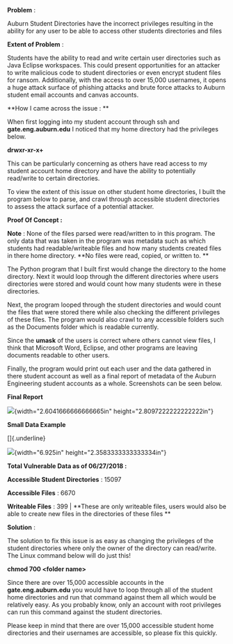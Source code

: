 **Problem** :

Auburn Student Directories have the incorrect privileges resulting in
the ability for any user to be able to access other students directories
and files

**Extent of Problem** :

Students have the ability to read and write certain user directories
such as Java Eclipse workspaces. This could present opportunities for an
attacker to write malicious code to student directories or even encrypt
student files for ransom. Additionally, with the access to over 15,000
usernames, it opens a huge attack surface of phishing attacks and brute
force attacks to Auburn student email accounts and canvas accounts.

**How I came across the issue : **

When first logging into my student account through ssh and
**gate.eng.auburn.edu** I noticed that my home directory had the
privileges below.

**drwxr-xr-x+**

This can be particularly concerning as others have read access to my
student account home directory and have the ability to potentially
read/write to certain directories.

To view the extent of this issue on other student home directories, I
built the program below to parse, and crawl through accessible student
directories to assess the attack surface of a potential attacker.

**Proof Of Concept :**

**Note** : None of the files parsed were read/written to in this
program. The only data that was taken in the program was metadata such
as which students had readable/writeable files and how many students
created files in there home directory. **No files were read, copied, or
written to. **

The Python program that I built first would change the directory to the
home directory. Next it would loop through the different directories
where users directories were stored and would count how many students
were in these directories.

Next, the program looped through the student directories and would count
the files that were stored there while also checking the different
privileges of these files. The program would also crawl to any
accessible folders such as the Documents folder which is readable
currently.

Since the **umask** of the users is correct where others cannot view
files, I think that Microsoft Word, Eclipse, and other programs are
leaving documents readable to other users.

Finally, the program would print out each user and the data gathered in
there student account as well as a final report of metadata of the
Auburn Engineering student accounts as a whole. Screenshots can be seen
below.

**Final Report**

![](media/image1.png){width="2.6041666666666665in"
height="2.8097222222222222in"}

**Small Data Example**

[]{.underline}

![](media/image2.png){width="6.925in" height="2.3583333333333334in"}

**Total Vulnerable Data as of 06/27/2018 :**

**Accessible Student Directories** : 15097

**Accessible Files** : 6670

**Writeable Files** : 399 \| **These are only writeable files, users
would also be able to create new files in the directories of these files
**

**Solution** :

The solution to fix this issue is as easy as changing the privileges of
the student directories where only the owner of the directory can
read/write. The Linux command below will do just this!

**chmod 700 \<folder name\>**

Since there are over 15,000 accessible accounts in the
**gate.eng.auburn.edu** you would have to loop through all of the
student home directories and run that command against them all which
would be relatively easy. As you probably know, only an account with
root privileges can run this command against the student directories.

Please keep in mind that there are over 15,000 accessible student home
directories and their usernames are accessible, so please fix this
quickly.
